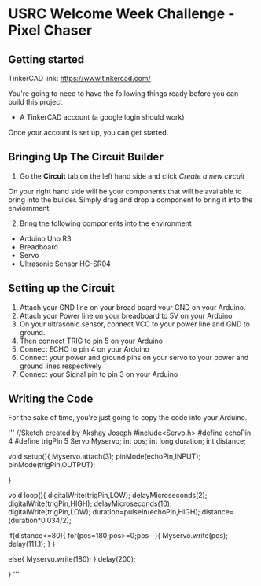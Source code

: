 # USRC Welcome Week Challenge - Pixel Chaser

## Getting started

TinkerCAD link: https://www.tinkercad.com/

You're going to need to have the following things ready before you can build this project

- A TinkerCAD account (a google login should work)

Once your account is set up, you can get started.

## Bringing Up The Circuit Builder

1. Go the **Circuit** tab on the left hand side and click *Create a new circuit*

On your right hand side will be your components that will be available to bring into the builder. Simply drag and drop a component to bring it into the enviornment

2. Bring the following components into the environment

- Arduino Uno R3
- Breadboard
- Servo
- Ultrasonic Sensor HC-SR04

## Setting up the Circuit

1. Attach your GND line on your bread board your GND on your Arduino. 
2. Attach your Power line on your breadboard to 5V on your Arduino
3. On your ultrasonic sensor, connect VCC to your power line and GND to ground.
4. Then connect TRIG to pin 5 on your Arduino
5. Connect ECHO to pin 4 on your Arduino
6. Connect your power and ground pins on your servo to your power and ground lines respectively
7. Connect your Signal pin to pin 3 on your Arduino

## Writing the Code
For the sake of time, you're just going to copy the code into your Arduino.

'''
//Sketch created by Akshay Joseph
#include<Servo.h>
#define echoPin 4
#define trigPin 5
Servo Myservo;
int pos;
int long duration;
int distance;



void setup(){ 
  Myservo.attach(3);
  pinMode(echoPin,INPUT);
  pinMode(trigPin,OUTPUT);

}
  
void loop(){
  digitalWrite(trigPin,LOW);
  delayMicroseconds(2); 
  digitalWrite(trigPin,HIGH);
  delayMicroseconds(10); 
  digitalWrite(trigPin,LOW);
  duration=pulseIn(echoPin,HIGH);
  distance=(duration*0.034/2);

  if(distance<=80){
      for(pos=180;pos>=0;pos--){
        Myservo.write(pos);
        delay(111.1);
      }
  }


  else{
      Myservo.write(180);
  }
  delay(200);
  
}
'''




